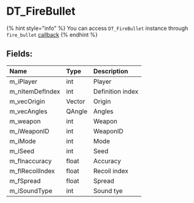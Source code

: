 # DT\_FireBullet

{% hint style="info" %}
You can access `DT_FireBullet` instance through `fire_bullet` [callback](../other/callbacks.md)
{% endhint %}

## Fields:

| Name | Type | Description |
| :--- | :--- | :--- |
| m\_iPlayer | int | Player |
| m\_nItemDefIndex | int | Definition index |
| m\_vecOrigin | Vector | Origin |
| m\_vecAngles | QAngle | Angles |
| m\_weapon | int | Weapon |
| m\_iWeaponID | int | WeaponID |
| m\_iMode | int | Mode |
| m\_iSeed | int | Seed |
| m\_flnaccuracy | float | Accuracy |
| m\_flRecoilIndex | float | Recoil index |
| m\_fSpread | float | Spread |
| m\_iSoundType | int | Sound tye |

